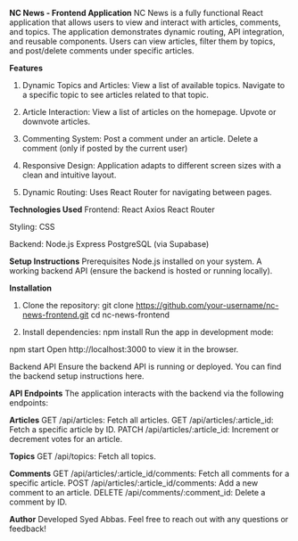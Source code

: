 **NC News - Frontend Application**
NC News is a fully functional React application that allows users to view and interact with articles, comments, and topics. The application demonstrates dynamic routing, API integration, and reusable components. Users can view articles, filter them by topics, and post/delete comments under specific articles.


**Features**

1. Dynamic Topics and Articles:
View a list of available topics.
Navigate to a specific topic to see articles related to that topic.

2. Article Interaction:
View a list of articles on the homepage.
Upvote or downvote articles.

3. Commenting System:
Post a comment under an article.
Delete a comment (only if posted by the current user)

4. Responsive Design:
Application adapts to different screen sizes with a clean and intuitive layout.

5. Dynamic Routing:
Uses React Router for navigating between pages.


**Technologies Used**
Frontend:
React
Axios
React Router

Styling:
CSS

Backend:
Node.js
Express
PostgreSQL (via Supabase)


**Setup Instructions**
Prerequisites
Node.js installed on your system.
A working backend API (ensure the backend is hosted or running locally).

**Installation**
1. Clone the repository:
git clone https://github.com/your-username/nc-news-frontend.git
cd nc-news-frontend

2. Install dependencies:
npm install
Run the app in development mode:

npm start
Open http://localhost:3000 to view it in the browser.

Backend API
Ensure the backend API is running or deployed. You can find the backend setup instructions here.


**API Endpoints**
The application interacts with the backend via the following endpoints:

**Articles**
GET /api/articles: Fetch all articles.
GET /api/articles/:article_id: Fetch a specific article by ID.
PATCH /api/articles/:article_id: Increment or decrement votes for an article.

**Topics**
GET /api/topics: Fetch all topics.

**Comments**
GET /api/articles/:article_id/comments: Fetch all comments for a specific article.
POST /api/articles/:article_id/comments: Add a new comment to an article.
DELETE /api/comments/:comment_id: Delete a comment by ID.



**Author**
Developed Syed Abbas. Feel free to reach out with any questions or feedback!

